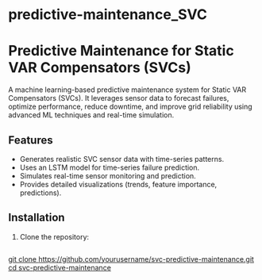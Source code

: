 # predictive-maintenance_SVC
# Predictive Maintenance for Static VAR Compensators (SVCs)

A machine learning-based predictive maintenance system for Static VAR Compensators (SVCs). It leverages sensor data to forecast failures, optimize performance, reduce downtime, and improve grid reliability using advanced ML techniques and real-time simulation.

## Features
- Generates realistic SVC sensor data with time-series patterns.
- Uses an LSTM model for time-series failure prediction.
- Simulates real-time sensor monitoring and prediction.
- Provides detailed visualizations (trends, feature importance, predictions).

## Installation
1. Clone the repository:
   ```bash
[   git clone https://github.com/yourusername/svc-predictive-maintenance.git
   cd svc-predictive-maintenance](https://github.com/kanjibro/predictive-maintenance_SVC)
